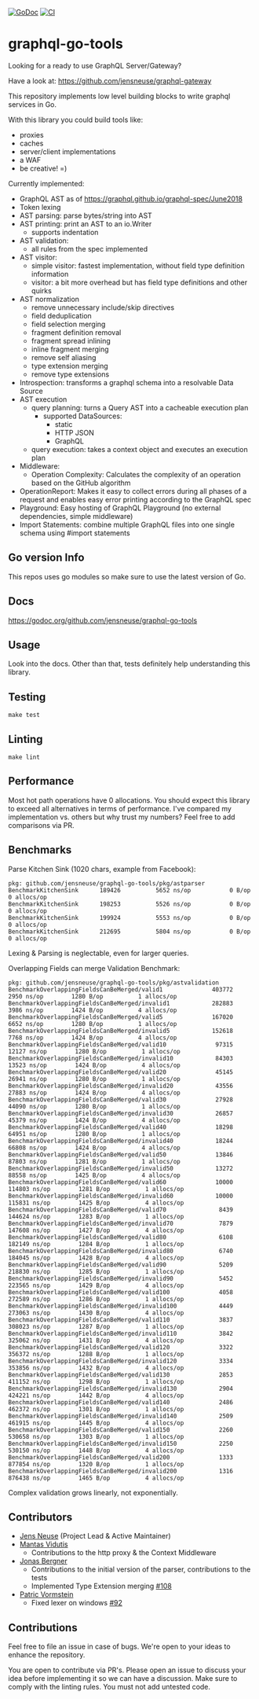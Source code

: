 [![GoDoc](https://godoc.org/github.com/jensneuse/graphql-go-tools?status.svg)](https://godoc.org/github.com/jensneuse/graphql-go-tools)
[![CI](https://github.com/jensneuse/graphql-go-tools/workflows/ci/badge.svg)](https://github.com/jensneuse/graphql-go-tools/workflows/ci/badge.svg)
# graphql-go-tools

Looking for a ready to use GraphQL Server/Gateway?

Have a look at: https://github.com/jensneuse/graphql-gateway

This repository implements low level building blocks to write graphql services in Go.

With this library you could build tools like:
- proxies
- caches
- server/client implementations
- a WAF
- be creative! =)

Currently implemented:

- GraphQL AST as of https://graphql.github.io/graphql-spec/June2018
- Token lexing
- AST parsing: parse bytes/string into AST
- AST printing: print an AST to an io.Writer
    - supports indentation
- AST validation:
    - all rules from the spec implemented
- AST visitor:
    - simple visitor: fastest implementation, without field type definition information
    - visitor: a bit more overhead but has field type definitions and other quirks
- AST normalization
    - remove unnecessary include/skip directives
    - field deduplication
    - field selection merging
    - fragment definition removal
    - fragment spread inlining
    - inline fragment merging
    - remove self aliasing
    - type extension merging
    - remove type extensions
- Introspection: transforms a graphql schema into a resolvable Data Source
- AST execution
    - query planning: turns a Query AST into a cacheable execution plan
        - supported DataSources:
            - static
            - HTTP JSON
            - GraphQL
    - query execution: takes a context object and executes an execution plan
- Middleware:
    - Operation Complexity: Calculates the complexity of an operation based on the GitHub algorithm
- OperationReport: Makes it easy to collect errors during all phases of a request and enables easy error printing according to the GraphQL spec
- Playground: Easy hosting of GraphQL Playground (no external dependencies, simple middleware) 
- Import Statements: combine multiple GraphQL files into one single schema using #import statements

## Go version Info

This repos uses go modules so make sure to use the latest version of Go.

## Docs

https://godoc.org/github.com/jensneuse/graphql-go-tools

## Usage

Look into the docs.
Other than that, tests definitely help understanding this library.

## Testing

`make test`

## Linting

`make lint`

## Performance

Most hot path operations have 0 allocations.
You should expect this library to exceed all alternatives in terms of performance.
I've compared my implementation vs. others but why trust my numbers?
Feel free to add comparisons via PR.

## Benchmarks

Parse Kitchen Sink (1020 chars, example from Facebook):
```shell script
pkg: github.com/jensneuse/graphql-go-tools/pkg/astparser
BenchmarkKitchenSink 	  189426	      5652 ns/op	       0 B/op	       0 allocs/op
BenchmarkKitchenSink 	  198253	      5526 ns/op	       0 B/op	       0 allocs/op
BenchmarkKitchenSink 	  199924	      5553 ns/op	       0 B/op	       0 allocs/op
BenchmarkKitchenSink 	  212695	      5804 ns/op	       0 B/op	       0 allocs/op
```

Lexing & Parsing is neglectable, even for larger queries.

Overlapping Fields can merge Validation Benchmark:
```shell script
pkg: github.com/jensneuse/graphql-go-tools/pkg/astvalidation
BenchmarkOverlappingFieldsCanBeMerged/valid1         	  403772	      2950 ns/op	    1280 B/op	       1 allocs/op
BenchmarkOverlappingFieldsCanBeMerged/invalid1       	  282883	      3986 ns/op	    1424 B/op	       4 allocs/op
BenchmarkOverlappingFieldsCanBeMerged/valid5         	  167020	      6652 ns/op	    1280 B/op	       1 allocs/op
BenchmarkOverlappingFieldsCanBeMerged/invalid5       	  152618	      7768 ns/op	    1424 B/op	       4 allocs/op
BenchmarkOverlappingFieldsCanBeMerged/valid10        	   97315	     12127 ns/op	    1280 B/op	       1 allocs/op
BenchmarkOverlappingFieldsCanBeMerged/invalid10      	   84303	     13523 ns/op	    1424 B/op	       4 allocs/op
BenchmarkOverlappingFieldsCanBeMerged/valid20        	   45145	     26941 ns/op	    1280 B/op	       1 allocs/op
BenchmarkOverlappingFieldsCanBeMerged/invalid20      	   43556	     27883 ns/op	    1424 B/op	       4 allocs/op
BenchmarkOverlappingFieldsCanBeMerged/valid30        	   27928	     44090 ns/op	    1280 B/op	       1 allocs/op
BenchmarkOverlappingFieldsCanBeMerged/invalid30      	   26857	     45379 ns/op	    1424 B/op	       4 allocs/op
BenchmarkOverlappingFieldsCanBeMerged/valid40        	   18298	     64951 ns/op	    1280 B/op	       1 allocs/op
BenchmarkOverlappingFieldsCanBeMerged/invalid40      	   18244	     66808 ns/op	    1424 B/op	       4 allocs/op
BenchmarkOverlappingFieldsCanBeMerged/valid50        	   13846	     87803 ns/op	    1281 B/op	       1 allocs/op
BenchmarkOverlappingFieldsCanBeMerged/invalid50      	   13272	     88558 ns/op	    1425 B/op	       4 allocs/op
BenchmarkOverlappingFieldsCanBeMerged/valid60        	   10000	    114803 ns/op	    1281 B/op	       1 allocs/op
BenchmarkOverlappingFieldsCanBeMerged/invalid60      	   10000	    115831 ns/op	    1425 B/op	       4 allocs/op
BenchmarkOverlappingFieldsCanBeMerged/valid70        	    8439	    144624 ns/op	    1283 B/op	       1 allocs/op
BenchmarkOverlappingFieldsCanBeMerged/invalid70      	    7879	    147608 ns/op	    1427 B/op	       4 allocs/op
BenchmarkOverlappingFieldsCanBeMerged/valid80        	    6108	    182149 ns/op	    1284 B/op	       1 allocs/op
BenchmarkOverlappingFieldsCanBeMerged/invalid80      	    6740	    184045 ns/op	    1428 B/op	       4 allocs/op
BenchmarkOverlappingFieldsCanBeMerged/valid90        	    5209	    218830 ns/op	    1285 B/op	       1 allocs/op
BenchmarkOverlappingFieldsCanBeMerged/invalid90      	    5452	    223565 ns/op	    1429 B/op	       4 allocs/op
BenchmarkOverlappingFieldsCanBeMerged/valid100       	    4058	    272589 ns/op	    1286 B/op	       1 allocs/op
BenchmarkOverlappingFieldsCanBeMerged/invalid100     	    4449	    273063 ns/op	    1430 B/op	       4 allocs/op
BenchmarkOverlappingFieldsCanBeMerged/valid110       	    3837	    308023 ns/op	    1287 B/op	       1 allocs/op
BenchmarkOverlappingFieldsCanBeMerged/invalid110     	    3842	    325062 ns/op	    1431 B/op	       4 allocs/op
BenchmarkOverlappingFieldsCanBeMerged/valid120       	    3322	    356372 ns/op	    1288 B/op	       1 allocs/op
BenchmarkOverlappingFieldsCanBeMerged/invalid120     	    3334	    353856 ns/op	    1432 B/op	       4 allocs/op
BenchmarkOverlappingFieldsCanBeMerged/valid130       	    2853	    411152 ns/op	    1298 B/op	       1 allocs/op
BenchmarkOverlappingFieldsCanBeMerged/invalid130     	    2904	    424221 ns/op	    1442 B/op	       4 allocs/op
BenchmarkOverlappingFieldsCanBeMerged/valid140       	    2486	    462372 ns/op	    1301 B/op	       1 allocs/op
BenchmarkOverlappingFieldsCanBeMerged/invalid140     	    2509	    461915 ns/op	    1445 B/op	       4 allocs/op
BenchmarkOverlappingFieldsCanBeMerged/valid150       	    2260	    530658 ns/op	    1303 B/op	       1 allocs/op
BenchmarkOverlappingFieldsCanBeMerged/invalid150     	    2250	    530150 ns/op	    1448 B/op	       4 allocs/op
BenchmarkOverlappingFieldsCanBeMerged/valid200       	    1333	    877854 ns/op	    1320 B/op	       1 allocs/op
BenchmarkOverlappingFieldsCanBeMerged/invalid200     	    1316	    876438 ns/op	    1465 B/op	       4 allocs/op
```

Complex validation grows linearly, not exponentially.

## Contributors

- [Jens Neuse][jens-neuse-github] (Project Lead & Active Maintainer)
- [Mantas Vidutis][mantas-vidutis-github]
    - Contributions to the http proxy & the Context Middleware
- [Jonas Bergner][jonas-bergner-github]
    - Contributions to the initial version of the parser, contributions to the tests
    - Implemented Type Extension merging [#108](https://github.com/jensneuse/graphql-go-tools/pull/108)
- [Patric Vormstein][patric-vormstein-github]
    - Fixed lexer on windows [#92](https://github.com/jensneuse/graphql-go-tools/pull/92)

[jens-neuse-github]: https://github.com/jensneuse
[mantas-vidutis-github]: https://github.com/mvid
[jonas-bergner-github]: https://github.com/java-jonas
[patric-vormstein-github]: https://github.com/pvormste

## Contributions

Feel free to file an issue in case of bugs.
We're open to your ideas to enhance the repository.

You are open to contribute via PR's.
Please open an issue to discuss your idea before implementing it so we can have a discussion.
Make sure to comply with the linting rules.
You must not add untested code.
